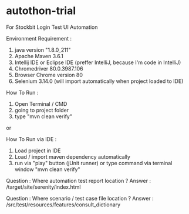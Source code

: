 # autothon-trial
For Stockbit Login Test UI Automation

Environment Requirement :
1. java version "1.8.0_211"
2. Apache Maven 3.6.1
3. Intellij IDE or Eclipse IDE (preffer IntelliJ, because I'm code in IntelliJ)
4. Chromedriver 80.0.3987.106
5. Browser Chrome version 80
6. Selenium 3.14.0 (will import automatically when project loaded to IDE)

How To Run :
1. Open Terminal / CMD
2. going to project folder
3. type "mvn clean verify"

or

How To Run via IDE :
1. Load project in IDE
2. Load / import maven dependency automatically
3. run via "play" button (jUnit runner) or type command via terminal window "mvn clean verify" 

Question : Where automation test report location ?
Answer : /target/site/serenity/index.html

Question : Where scenario / test case file location ?
Answer : /src/test/resources/features/consult_dictionary
